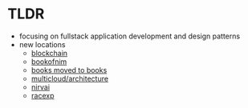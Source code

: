 # TLDR

- focusing on fullstack application development and design patterns
- new locations
  - [blockchain](https://github.com/noahehall/blockchain)
  - [bookofnim](https://github.com/noahehall/nim)
  - [books moved to books](https://github.com/noahehall/books)
  - [multicloud/architecture](https://github.com/noahehall/multicloud)
  - [nirvai](https://github.com/nirv-ai)
  - [racexp](https://github.com/nirv-ai/racexp)
